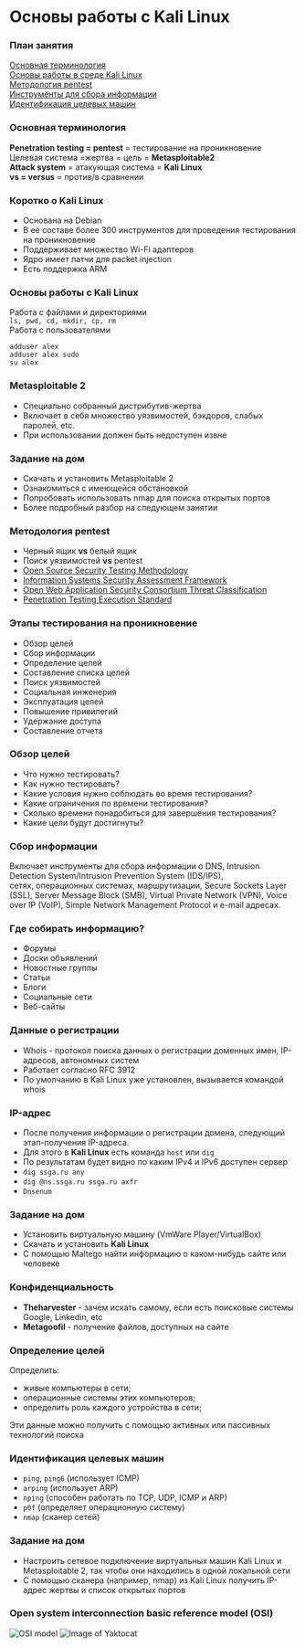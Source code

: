 # Основы работы с Kali Linux
### План занятия
[Основная терминология](#Основная-терминология)   
[Основы работы в среде Kali Linux](#Основы-работы-с-kali-linux-1)  
[Методология pentest](#Методология-pentest)  
[Инструменты для сбора информации](#Конфиденциальность)  
[Идентификация целевых машин](#Идентификация-целевых-машин)  
### Основная терминология
**Penetration testing = pentest** = тестирование на проникновение  
Целевая система =жертва = цель = **Metasploitable2**  
**Attack system** = атакующая система = **Kali Linux**  
**vs = versus** = против/в сравнении  
### Коротко о Kali Linux
* Основана на Debian
* В её составе более 300 инструментов для проведения тестирования на проникновение
* Поддерживает множество Wi-Fi адаптеров
* Ядро имеет патчи для packet injection
* Есть поддержка ARM

### Основы работы с Kali Linux
Работа с файлами и директориями  
`ls, pwd, cd, mkdir, cp, rm`  
Работа с пользователями
```
adduser alex
adduser alex sudo 
su alex
```
### Metasploitable 2
* Специально собранный дистрибутив-жертва
* Включает в себя множество уязвимостей, бэкдоров, слабых паролей, etc.
* При использовании должен быть недоступен извне 

### Задание на дом
* Скачать и установить Metasploitable 2
* Ознакомиться с имеющейся обстановкой
* Попробовать использовать nmap для поиска открытых портов
* Более подробный разбор на следующем занятии

### Методология pentest
* Черный ящик **vs** белый ящик
* Поиск уязвимостей **vs** pentest
* [Open Source Security Testing Methodology](http://www.isecom.org/mirror/OSSTMM.3.pdf)
* [Information Systems Security Assessment Framework](http://cuchillac.net/archivos/pre_seguridad_pymes/2_hakeo_etico/lects/metodologia_oissg.pdf)
* [Open Web Application Security Consortium Threat Classification](http://projects.webappsec.org/f/WASC-TC-v2_0.pdf)
* [Penetration Testing Execution Standard](http://www.pentest-standard.org/index.php/Main_Page)

### Этапы тестирования на проникновение
* Обзор целей
* Сбор информации
* Определение целей
* Составление списка целей
* Поиск уязвимостей
* Социальная инженерия
* Эксплуатация целей
* Повышение привилегий
* Удержание доступа
* Составление отчета

### Обзор целей
* Что нужно тестировать?
* Как нужно тестировать?
* Какие условия нужно соблюдать во время тестирования?
* Какие ограничения по времени тестирования?
* Сколько времени понадобиться для завершения тестирования?
* Какие цели будут достигнуты?

### Сбор информации
Включает инструменты для сбора информации о DNS, Intrusion Detection System/Intrusion Prevention System (IDS/IPS),  
сетях, операционных системах, маршрутизации, Secure Sockets Layer (SSL), Server Message Block (SMB), Virtual Private Network (VPN), Voice over IP (VoIP), Simple Network Management Protocol и e-mail адресах.

### Где собирать информацию?
* Форумы
* Доски объявлений
* Новостные группы
* Статьи
* Блоги
* Социальные сети
* Веб-сайты

### Данные о регистрации
* Whois - протокол поиска данных о регистрации доменных имен, IP-адресов, автономных систем
* Работает согласно RFC 3912
* По умолчанию в Kali Linux уже установлен, вызывается командой whois
 
### IP-адрес 
* После получения информации о регистрации домена, следующий этап-получения IP-адреса.
* Для этого в **Kali Linux** есть команда `host` или `dig`
* По результатам будет видно по каким IPv4 и IPv6 доступен сервер
* `dig ssga.ru any`
* `dig @ns.ssga.ru ssga.ru axfr`
* `Dnsenum`

### Задание на дом
* Установить виртуальную машину (VmWare Player/VirtualBox)
* Скачать и установить **Kali Linux**
* С помощью Maltego найти информацию о каком-нибудь сайте или человеке

### Конфиденциальность
* **Theharvester** - зачем искать самому, если есть поисковые системы Google, Linkedin, etc
* **Metagoofil** - получение файлов, доступных на сайте

### Определение целей
Определить:
* живые компьютеры в сети;
* операционные системы этих компьютеров;
* определить роль каждого устройства в сети;  

Эти данные можно получить с помощью активных или пассивных технологий поиска

### Идентификация целевых машин
* `ping`, `ping6` (использует ICMP)
*  `arping` (использует ARP)
*  `nping` (способен работать по TCP, UDP, ICMP и ARP)
*  `p0f` (определяет операционную систему)
*  `nmap` (сканер сетей)

### Задание на дом
* Настроить сетевое подключение виртуальных машин Kali Linux и Metasploitable 2, так чтобы они находились в одной локальной сети
* С помощью сканера (например, nmap) из Kali Linux получить IP-адрес жертвы и список открытых портов

### Open system interconnection basic reference model (OSI)
![OSI model](https://1.downloader.disk.yandex.ru/preview/02f3ffcaa6b2531973bc9cb1d45faeef172ad782162795e4421ab6192405e4f4/inf/ghmU6t_kLRG_JxooGQrKP2hM5SwGVnEC_w6QsnyLpP5vEQNNu3DKBdu5lb09ywMyAGlNuObK-Z0g8rxlkD-o9g%3D%3D?uid=89432683&filename=OSI%20model.jpg&disposition=inline&hash=&limit=0&content_type=image%2Fjpeg&tknv=v2&size=1280x858)
![Image of Yaktocat](https://octodex.github.com/images/yaktocat.png)


